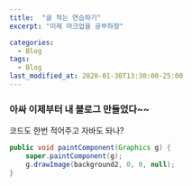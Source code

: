 ```yaml
---
title:  "글 적는 연습하기"
excerpt: "이제 마크업을 공부하장"

categories:
  - Blog
tags:
  - Blog
last_modified_at: 2020-01-30T13:30:00-25:00
---
```


### 아싸 이제부터 내 블로그 만들었다~~
  
코드도 한번 적어주고 자바도 돠나?   
```java
public void paintComponent(Graphics g) {
	super.paintComponent(g);
	g.drawImage(background2, 0, 0, null);
}
```